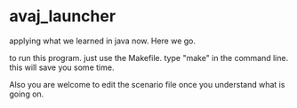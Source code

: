 # avaj_launcher
applying what we learned in java now. Here we go.

to run this program. just use the Makefile. type "make" in the command line.
this will save you some time.

Also you are welcome to edit the scenario file once you understand what is going on.

